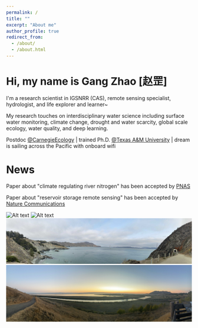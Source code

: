 ```yaml
---
permalink: /
title: ""
excerpt: "About me"
author_profile: true
redirect_from: 
  - /about/
  - /about.html
---
```

# Hi, my name is Gang Zhao [赵罡]

I'm a research scientist in IGSNRR (CAS), remote sensing specialist, hydrologist, and life explorer and learner~

My research touches on interdisciplinary water science including surface water monitoring, climate change, drought and water scarcity, global scale ecology, water quality, and deep learning.

Postdoc [@CarnegieEcology](https://bse.carnegiescience.edu/) | trained Ph.D. [@Texas A&M University](https://engineering.tamu.edu/civil/index.html) | dream is sailing across the Pacific with onboard wifi

# News
Paper about "climate regulating river nitrogen" has been accepted by [PNAS](publications.md)

Paper about "reservoir storage remote sensing" has been accepted by [Nature Communications](publications.md)

![Alt text](../images/WeChat_Image_20230529175416.jpg?raw=true)
![Alt text](../images/WeChatImage_20230529210943.jpg?raw=true)
![Alt text](../images/WeChatImage_20230529211000.jpg?raw=true "Golden Gate Bridge")
![Alt text](../images/WeChatImage_20230529210950.jpg?raw=true "San Francisco Bay")
<!---![Alt text](../images/WeChatImage_20230529210936.jpg?raw=true)
![Alt text](../images/WeChatImage_20230529210927.jpg?raw=true "Great Wall")

![Alt text](../images/Screenshot_2023-05-29_175739.png?raw=true "Timeline")-->

